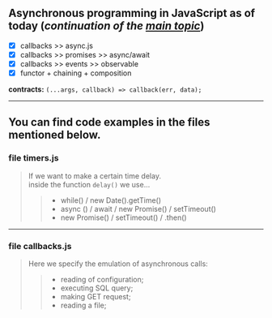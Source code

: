 ## Asynchronous programming in JavaScript as of today (_continuation of the [main topic](https://github.com/SKindij/Asynchronous-JS-Nodejs)_)

- [x] callbacks >> async.js 
- [x] callbacks >> promises >> async/await 
- [x] callbacks >> events >> observable 
- [x] functor + chaining + composition 

**contracts:** ``(...args, callback) => callback(err, data);``
___
## You can find code examples in the files mentioned below.

### file timers.js

> If we want to make a certain time delay. <br>
> inside the function ``delay()`` we use...
> > - while() / new Date().getTime()
> > - async () / await / new Promise() / setTimeout()
> > - new Promise() / setTimeout() / .then()
___

### file callbacks.js

> Here we specify the emulation of asynchronous calls:
> > - reading of configuration;
> > - executing SQL query;
> > - making GET request;
> > - reading a file;

